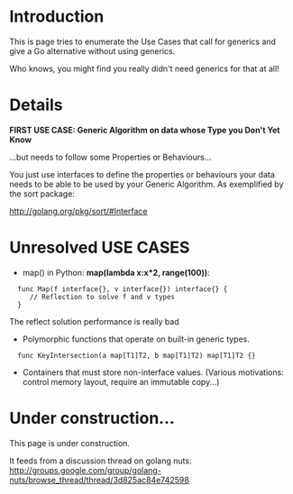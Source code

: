 # Introduction

This is page tries to enumerate the Use Cases that call for generics and give a Go alternative without using generics.

Who knows, you might find you really didn't need generics for that at all!


# Details

**FIRST USE CASE: Generic Algorithm on data whose Type you Don't Yet Know**

...but needs to follow some Properties or Behaviours...

You just use interfaces to define the properties or behaviours your data needs to be able to be used by your Generic Algorithm. As exemplified by the sort package:

http://golang.org/pkg/sort/#Interface

# Unresolved USE CASES

- map() in Python: **map(lambda x:x\*2, range(100))**:
```
  func Map(f interface{}, v interface{}) interface{} { 
     // Reflection to solve f and v types
  }
```
The reflect solution performance is really bad

- Polymorphic functions that operate on built-in generic types.
```
  func KeyIntersection(a map[T1]T2, b map[T1]T2) map[T1]T2 {} 
```

- Containers that must store non-interface values. (Various
motivations: control memory layout, require an immutable copy...)

# Under construction...

This page is under construction.

It feeds from a discussion thread on golang nuts:
http://groups.google.com/group/golang-nuts/browse_thread/thread/3d825ac84e742598